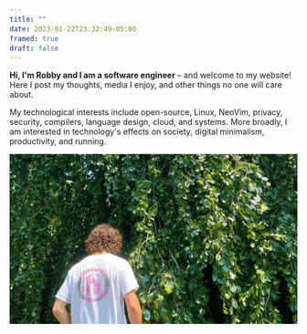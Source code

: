 ```yaml
---
title: ""
date: 2023-01-22T23:32:49-05:00
framed: true
draft: false
---
```


__Hi, I'm Robby and I am a software engineer__ – and welcome to my website!
Here I post my thoughts, media I enjoy, and other things no one will care about.

My technological interests include open-source, Linux, NeoVim, privacy, security,
compilers, language design, cloud, and systems.
More broadly, I am interested in technology's effects on society, digital minimalism,
productivity, and running.

![Me](index.jpg)
